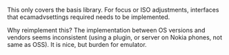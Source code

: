 This only covers the basis library. For focus or ISO adjustments, interfaces that ecamadvsettings required needs to be implemented.

Why reimplement this? The implementation between OS versions and vendors seems inconsistent (using a plugin, or server on Nokia phones, not same as OSS). It is nice, but burden for emulator.